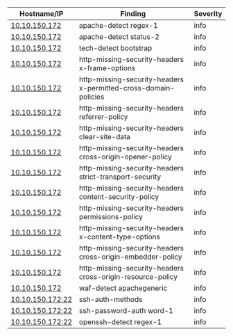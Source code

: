 | Hostname/IP | Finding | Severity |
| --- | --- | --- |
| [10.10.150.172](apache-detect-http___10.10.150.172-regex-1.md) | apache-detect regex-1 | info |
| [10.10.150.172](apache-detect-http___10.10.150.172-status-2.md) | apache-detect status-2 | info |
| [10.10.150.172](tech-detect-http___10.10.150.172-bootstrap.md) | tech-detect bootstrap | info |
| [10.10.150.172](http-missing-security-headers-http___10.10.150.172-x-frame-options.md) | http-missing-security-headers x-frame-options | info |
| [10.10.150.172](http-missing-security-headers-http___10.10.150.172-x-permitted-cross-domain-policies.md) | http-missing-security-headers x-permitted-cross-domain-policies | info |
| [10.10.150.172](http-missing-security-headers-http___10.10.150.172-referrer-policy.md) | http-missing-security-headers referrer-policy | info |
| [10.10.150.172](http-missing-security-headers-http___10.10.150.172-clear-site-data.md) | http-missing-security-headers clear-site-data | info |
| [10.10.150.172](http-missing-security-headers-http___10.10.150.172-cross-origin-opener-policy.md) | http-missing-security-headers cross-origin-opener-policy | info |
| [10.10.150.172](http-missing-security-headers-http___10.10.150.172-strict-transport-security.md) | http-missing-security-headers strict-transport-security | info |
| [10.10.150.172](http-missing-security-headers-http___10.10.150.172-content-security-policy.md) | http-missing-security-headers content-security-policy | info |
| [10.10.150.172](http-missing-security-headers-http___10.10.150.172-permissions-policy.md) | http-missing-security-headers permissions-policy | info |
| [10.10.150.172](http-missing-security-headers-http___10.10.150.172-x-content-type-options.md) | http-missing-security-headers x-content-type-options | info |
| [10.10.150.172](http-missing-security-headers-http___10.10.150.172-cross-origin-embedder-policy.md) | http-missing-security-headers cross-origin-embedder-policy | info |
| [10.10.150.172](http-missing-security-headers-http___10.10.150.172-cross-origin-resource-policy.md) | http-missing-security-headers cross-origin-resource-policy | info |
| [10.10.150.172](waf-detect-http___10.10.150.172_-apachegeneric.md) | waf-detect apachegeneric | info |
| [10.10.150.172:22](ssh-auth-methods-10.10.150.172_22.md) | ssh-auth-methods  | info |
| [10.10.150.172:22](ssh-password-auth-10.10.150.172_22-word-1.md) | ssh-password-auth word-1 | info |
| [10.10.150.172:22](openssh-detect-10.10.150.172_22-regex-1.md) | openssh-detect regex-1 | info |
